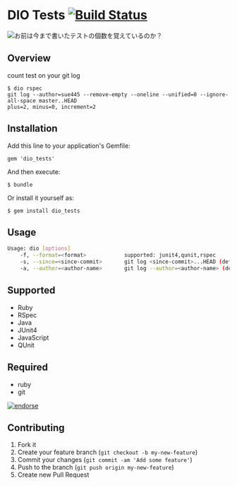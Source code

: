 # DIO Tests [![Build Status](https://travis-ci.org/sue445/dio_tests.png?branch=master)](https://travis-ci.org/sue445/dio_tests)

![お前は今まで書いたテストの個数を覚えているのか？](https://raw.github.com/sue445/dio_tests/master/img/dio.png)


## Overview
count test on your git log

    $ dio rspec
    git log --author=sue445 --remove-empty --oneline --unified=0 --ignore-all-space master..HEAD
    plus=2, minus=0, increment=2

## Installation

Add this line to your application's Gemfile:

    gem 'dio_tests'

And then execute:

    $ bundle

Or install it yourself as:

    $ gem install dio_tests

## Usage

```sh
Usage: dio [options]
    -f, --format=<format>            supported: junit4,qunit,rspec
    -s, --since=<since-commit>       git log <since-commit>...HEAD (default: master)
    -a, --author=<author-name>       git log --author=<author-name> (default: use 'user.name' in .gitconfig)
```

## Supported
* Ruby
 * RSpec
* Java
 * JUnit4
* JavaScript
 * QUnit

## Required
* ruby
* git

[![endorse](http://api.coderwall.com/sue445/endorsecount.png)](http://coderwall.com/sue445)

## Contributing

1. Fork it
2. Create your feature branch (`git checkout -b my-new-feature`)
3. Commit your changes (`git commit -am 'Add some feature'`)
4. Push to the branch (`git push origin my-new-feature`)
5. Create new Pull Request
